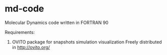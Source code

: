 # md-code
Molecular Dynamics code written in FORTRAN 90 

Requirements: 

1) OVITO package for snapshots simulation visualization
Freely distributed in http://ovito.org/ 
